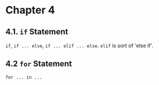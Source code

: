 Chapter 4
=========

## 4.1. `if` Statement
`if`, `if ... else`, `if ... elif ... else`. `elif` is sort of 'else if'.

## 4.2 `for` Statement
`for ... in ...`


